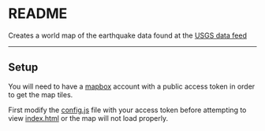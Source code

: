 # README

Creates a world map of the earthquake data found at the [USGS data feed](http://earthquake.usgs.gov/earthquakes/feed/v1.0/geojson.php)

---

## Setup

 You will need to have a [mapbox](https://www.mapbox.com/) account with a public access token in order to get the map tiles.  

First modify the [config.js](static/js/config.js) file with your access token before attempting to view [index.html](index.html) or the map will not load properly.
